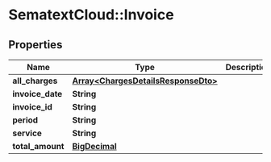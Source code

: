 # SematextCloud::Invoice

## Properties

| Name             | Type                                                                       | Description | Notes      |
| ---------------- | -------------------------------------------------------------------------- | ----------- | ---------- |
| **all_charges**  | [**Array&lt;ChargesDetailsResponseDto&gt;**](ChargesDetailsResponseDto.md) |             | [optional] |
| **invoice_date** | **String**                                                                 |             | [optional] |
| **invoice_id**   | **String**                                                                 |             | [optional] |
| **period**       | **String**                                                                 |             | [optional] |
| **service**      | **String**                                                                 |             | [optional] |
| **total_amount** | [**BigDecimal**](BigDecimal.md)                                            |             | [optional] |
